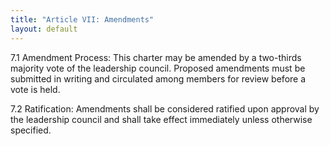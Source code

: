 ```yaml
---
title: "Article VII: Amendments"
layout: default
---
```


7.1 Amendment Process: This charter may be amended by a two-thirds majority vote of the leadership council. Proposed amendments must be submitted in writing and circulated among members for review before a vote is held.

7.2 Ratification: Amendments shall be considered ratified upon approval by the leadership council and shall take effect immediately unless otherwise specified.